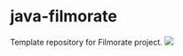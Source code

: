 # java-filmorate
Template repository for Filmorate project.
![](file:///Users/georgijmilovidov/dev/filmorate.png)